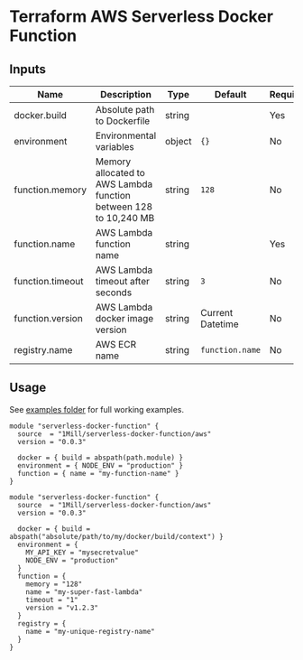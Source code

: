 # Terraform AWS Serverless Docker Function

## Inputs

| Name             | Description                                                      | Type   | Default          | Required |
|------------------|------------------------------------------------------------------|--------|------------------|----------|
| docker.build     | Absolute path to Dockerfile                                      | string |                  | Yes      |
| environment      | Environmental variables                                          | object | `{}`             | No       |
| function.memory  | Memory allocated to AWS Lambda function between 128 to 10,240 MB | string | `128`            | No       |
| function.name    | AWS Lambda function name                                         | string |                  | Yes      |
| function.timeout | AWS Lambda timeout after seconds                                 | string | `3`              | No       |
| function.version | AWS Lambda docker image version                                  | string | Current Datetime | No       |
| registry.name    | AWS ECR name                                                     | string | `function.name`  | No       |

## Usage

See [examples folder](/examples/) for full working examples.

```hcl
module "serverless-docker-function" {
  source  = "1Mill/serverless-docker-function/aws"
  version = "0.0.3"

  docker = { build = abspath(path.module) }
  environment = { NODE_ENV = "production" }
  function = { name = "my-function-name" }
}
```

```hcl
module "serverless-docker-function" {
  source  = "1Mill/serverless-docker-function/aws"
  version = "0.0.3"

  docker = { build = abspath("absolute/path/to/my/docker/build/context") }
  environment = {
    MY_API_KEY = "mysecretvalue"
    NODE_ENV = "production"
  }
  function = {
    memory = "128"
    name = "my-super-fast-lambda"
    timeout = "1"
    version = "v1.2.3"
  }
  registry = {
    name = "my-unique-registry-name"
  }
}
```

